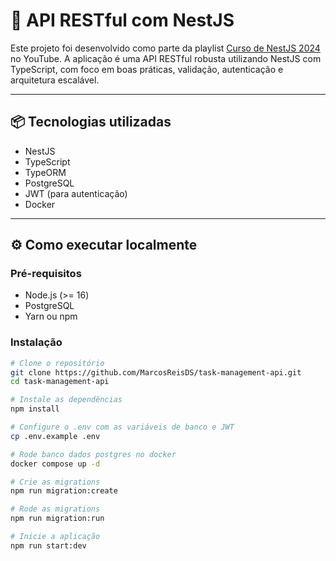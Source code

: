 # 🚀 API RESTful com NestJS

Este projeto foi desenvolvido como parte da playlist [Curso de NestJS 2024](https://www.youtube.com/playlist?list=PLpcf8hdkpCYseV2ctwAhE4dY-AQ7v5D9S) no YouTube. A aplicação é uma API RESTful robusta utilizando NestJS com TypeScript, com foco em boas práticas, validação, autenticação e arquitetura escalável.

---

## 📦 Tecnologias utilizadas

- NestJS
- TypeScript
- TypeORM
- PostgreSQL
- JWT (para autenticação)
- Docker

---

## ⚙️ Como executar localmente

### Pré-requisitos

- Node.js (>= 16)
- PostgreSQL
- Yarn ou npm

### Instalação

```bash
# Clone o repositório
git clone https://github.com/MarcosReisDS/task-management-api.git
cd task-management-api

# Instale as dependências
npm install

# Configure o .env com as variáveis de banco e JWT
cp .env.example .env

# Rode banco dados postgres no docker
docker compose up -d

# Crie as migrations
npm run migration:create

# Rode as migrations
npm run migration:run

# Inicie a aplicação
npm run start:dev



